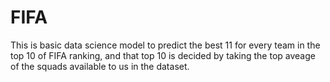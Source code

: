 # FIFA

This is basic data science model to predict the best 11 for every team in the top 10 of FIFA ranking, and that top 10 is decided by taking the top aveage of the squads available to us in the dataset.
